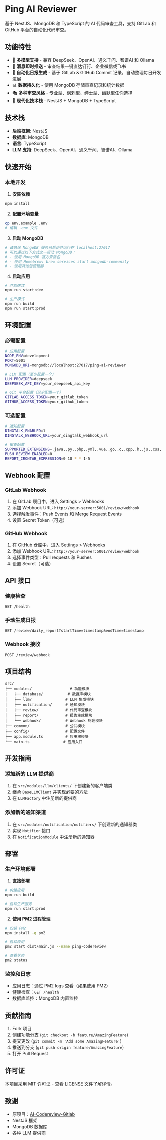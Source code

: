 # Ping AI Reviewer

基于 NestJS、MongoDB 和 TypeScript 的 AI 代码审查工具，支持 GitLab 和 GitHub 平台的自动化代码审查。

## 功能特性

- 🚀 **多模型支持** - 兼容 DeepSeek、OpenAI、通义千问、智谱AI 和 Ollama
- 📢 **消息即时推送** - 审查结果一键直达钉钉、企业微信或飞书
- 📅 **自动化日报生成** - 基于 GitLab & GitHub Commit 记录，自动整理每日开发进展
- 📊 **数据持久化** - 使用 MongoDB 存储审查记录和统计数据
- 🎭 **多种审查风格** - 专业型、讽刺型、绅士型、幽默型任你选择
- 🔧 **现代化技术栈** - NestJS + MongoDB + TypeScript

## 技术栈

- **后端框架**: NestJS
- **数据库**: MongoDB
- **语言**: TypeScript
- **LLM 支持**: DeepSeek、OpenAI、通义千问、智谱AI、Ollama

## 快速开始

### 本地开发

1. **安装依赖**
```bash
npm install
```

2. **配置环境变量**
```bash
cp env.example .env
# 编辑 .env 文件
```

3. **启动 MongoDB**
```bash
# 请确保 MongoDB 服务已启动并运行在 localhost:27017
# 可以通过以下方式之一启动 MongoDB：
# - 使用 MongoDB 官方安装包
# - 使用 Homebrew: brew services start mongodb-community
# - 使用其他包管理器
```

4. **启动应用**
```bash
# 开发模式
npm run start:dev

# 生产模式
npm run build
npm run start:prod
```

## 环境配置

### 必需配置

```bash
# 应用配置
NODE_ENV=development
PORT=5001
MONGODB_URI=mongodb://localhost:27017/ping-ai-reviewer

# LLM 配置（至少配置一个）
LLM_PROVIDER=deepseek
DEEPSEEK_API_KEY=your_deepseek_api_key

# Git 平台配置（至少配置一个）
GITLAB_ACCESS_TOKEN=your_gitlab_token
GITHUB_ACCESS_TOKEN=your_github_token
```

### 可选配置

```bash
# 通知配置
DINGTALK_ENABLED=1
DINGTALK_WEBHOOK_URL=your_dingtalk_webhook_url

# 审查配置
SUPPORTED_EXTENSIONS=.java,.py,.php,.yml,.vue,.go,.c,.cpp,.h,.js,.css,.md,.sql
PUSH_REVIEW_ENABLED=0
REPORT_CRONTAB_EXPRESSION=0 18 * * 1-5
```

## Webhook 配置

### GitLab Webhook

1. 在 GitLab 项目中，进入 Settings > Webhooks
2. 添加 Webhook URL: `http://your-server:5001/review/webhook`
3. 选择触发事件：Push Events 和 Merge Request Events
4. 设置 Secret Token（可选）

### GitHub Webhook

1. 在 GitHub 仓库中，进入 Settings > Webhooks
2. 添加 Webhook URL: `http://your-server:5001/review/webhook`
3. 选择事件类型：Pull requests 和 Pushes
4. 设置 Secret（可选）

## API 接口

### 健康检查
```
GET /health
```

### 手动生成日报
```
GET /review/daily_report?startTime=timestamp&endTime=timestamp
```

### Webhook 接收
```
POST /review/webhook
```

## 项目结构

```
src/
├── modules/                 # 功能模块
│   ├── database/           # 数据库模块
│   ├── llm/               # LLM 集成模块
│   ├── notification/      # 通知模块
│   ├── review/            # 代码审查模块
│   ├── report/            # 报告生成模块
│   └── webhook/           # Webhook 处理模块
├── common/                # 公共模块
├── config/                # 配置文件
├── app.module.ts          # 应用根模块
└── main.ts               # 应用入口
```

## 开发指南

### 添加新的 LLM 提供商

1. 在 `src/modules/llm/clients/` 下创建新的客户端类
2. 继承 `BaseLLMClient` 并实现必要的方法
3. 在 `LLMFactory` 中注册新的提供商

### 添加新的通知渠道

1. 在 `src/modules/notification/notifiers/` 下创建新的通知器类
2. 实现 `Notifier` 接口
3. 在 `NotificationModule` 中注册新的通知器

## 部署

### 生产环境部署

1. **直接部署**
```bash
# 构建应用
npm run build

# 启动生产服务
npm run start:prod
```

2. **使用 PM2 进程管理**
```bash
# 安装 PM2
npm install -g pm2

# 启动应用
pm2 start dist/main.js --name ping-codereview

# 查看状态
pm2 status
```

### 监控和日志

- 应用日志：通过 PM2 logs 查看（如果使用 PM2）
- 健康检查：`GET /health`
- 数据库监控：MongoDB 内置监控

## 贡献指南

1. Fork 项目
2. 创建功能分支 (`git checkout -b feature/AmazingFeature`)
3. 提交更改 (`git commit -m 'Add some AmazingFeature'`)
4. 推送到分支 (`git push origin feature/AmazingFeature`)
5. 打开 Pull Request

## 许可证

本项目采用 MIT 许可证 - 查看 [LICENSE](LICENSE) 文件了解详情。

## 致谢

- 原项目：[AI-Codereview-Gitlab](https://github.com/sunmh207/AI-Codereview-Gitlab)
- NestJS 框架
- MongoDB 数据库
- 各种 LLM 提供商

